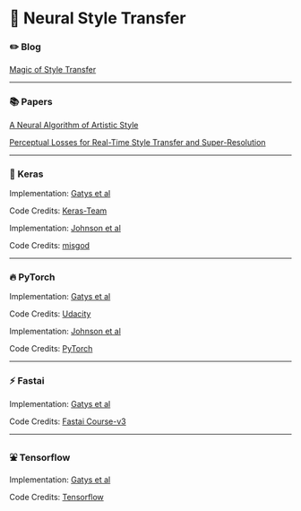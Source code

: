 # :bridge_at_night: Neural Style Transfer

### :pencil2: Blog 

[Magic of Style Transfer](https://dudeperf3ct.github.io/style/transfer/2018/12/23/Magic-of-Style-Transfer/)

---

### :books: Papers 

[A Neural Algorithm of Artistic Style](https://arxiv.org/pdf/1508.06576.pdf)

[Perceptual Losses for Real-Time Style Transfer and Super-Resolution](https://cs.stanford.edu/people/jcjohns/papers/eccv16/JohnsonECCV16.pdf)

---

### :postal_horn: Keras

Implementation: [Gatys et al](https://arxiv.org/pdf/1508.06576.pdf)

Code Credits: [Keras-Team](https://github.com/keras-team/keras/blob/master/examples/neural_style_transfer.py)

Implementation: [Johnson et al](https://cs.stanford.edu/people/jcjohns/papers/eccv16/JohnsonECCV16.pdf)

Code Credits: [misgod](https://github.com/misgod/fast-neural-style-keras)

---

### :fire: PyTorch

Implementation: [Gatys et al](https://arxiv.org/pdf/1508.06576.pdf)

Code Credits: [Udacity](https://github.com/udacity/deep-learning-v2-pytorch/blob/master/style-transfer/Style_Transfer_Solution.ipynb)

Implementation: [Johnson et al](https://cs.stanford.edu/people/jcjohns/papers/eccv16/JohnsonECCV16.pdf)

Code Credits: [PyTorch](https://github.com/pytorch/examples/tree/master/fast_neural_style)

---

### :zap: Fastai

Implementation: [Gatys et al](https://arxiv.org/pdf/1508.06576.pdf)

Code Credits: [Fastai Course-v3](https://github.com/fastai/course-v3/blob/master/nbs/dl1/lesson7-superres-imagenet.ipynb)

---

### :fountain: Tensorflow

Implementation: [Gatys et al](https://arxiv.org/pdf/1508.06576.pdf)

Code Credits: [Tensorflow](https://github.com/tensorflow/models/blob/master/research/nst_blogpost/4_Neural_Style_Transfer_with_Eager_Execution.ipynb)

